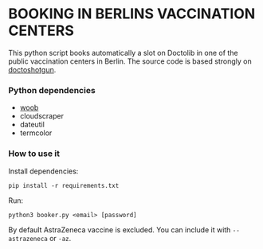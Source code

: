 # BOOKING IN BERLINS VACCINATION CENTERS
This python script books automatically a slot on Doctolib in one of the public vaccination centers in Berlin. The source code is based strongly on [doctoshotgun](https://github.com/rbignon/doctoshotgun).


### Python dependencies

- [woob](https://woob.tech)
- cloudscraper
- dateutil
- termcolor

### How to use it

Install dependencies:

```
pip install -r requirements.txt
```

Run:

```
python3 booker.py <email> [password]
```

By default AstraZeneca vaccine is excluded. You can include it with `--astrazeneca` or `-az`.
